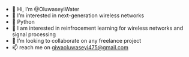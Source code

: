 - 👋 Hi, I’m @OluwaseyiWater
- 👀 I’m interested in next-generation wireless networks
- 🌱 Python
- 🌱 I am interested in reinfrocement learning for wireless networks and signal processing
- 💞️ I’m looking to collaborate on any freelance project
- 📫  reach me on giwaoluwaseyi475@gmail.com

<!---
OluwaseyiWater/OluwaseyiWater is a ✨ special ✨ repository because its `README.md` (this file) appears on your GitHub profile.
You can click the Preview link to take a look at your changes.
--->
